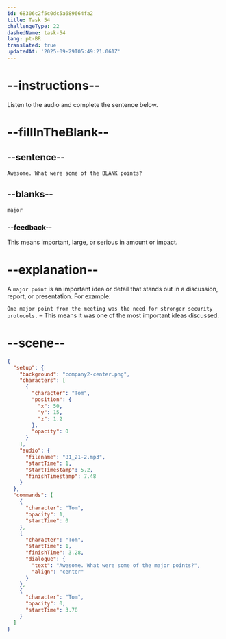 ```yaml
---
id: 68306c2f5c0dc5a689664fa2
title: Task 54
challengeType: 22
dashedName: task-54
lang: pt-BR
translated: true
updatedAt: '2025-09-29T05:49:21.061Z'
---
```


<!-- (Audio) Tom: Awesome. What were some of the major points? -->

# --instructions--

Listen to the audio and complete the sentence below.

# --fillInTheBlank--

## --sentence--

`Awesome. What were some of the BLANK points?`

## --blanks--

`major`

### --feedback--

This means important, large, or serious in amount or impact.

# --explanation--

A `major point` is an important idea or detail that stands out in a discussion, report, or presentation. For example:

`One major point from the meeting was the need for stronger security protocols.` – This means it was one of the most important ideas discussed.

# --scene--

```json
{
  "setup": {
    "background": "company2-center.png",
    "characters": [
      {
        "character": "Tom",
        "position": {
          "x": 50,
          "y": 15,
          "z": 1.2
        },
        "opacity": 0
      }
    ],
    "audio": {
      "filename": "B1_21-2.mp3",
      "startTime": 1,
      "startTimestamp": 5.2,
      "finishTimestamp": 7.48
    }
  },
  "commands": [
    {
      "character": "Tom",
      "opacity": 1,
      "startTime": 0
    },
    {
      "character": "Tom",
      "startTime": 1,
      "finishTime": 3.28,
      "dialogue": {
        "text": "Awesome. What were some of the major points?",
        "align": "center"
      }
    },
    {
      "character": "Tom",
      "opacity": 0,
      "startTime": 3.78
    }
  ]
}
```

